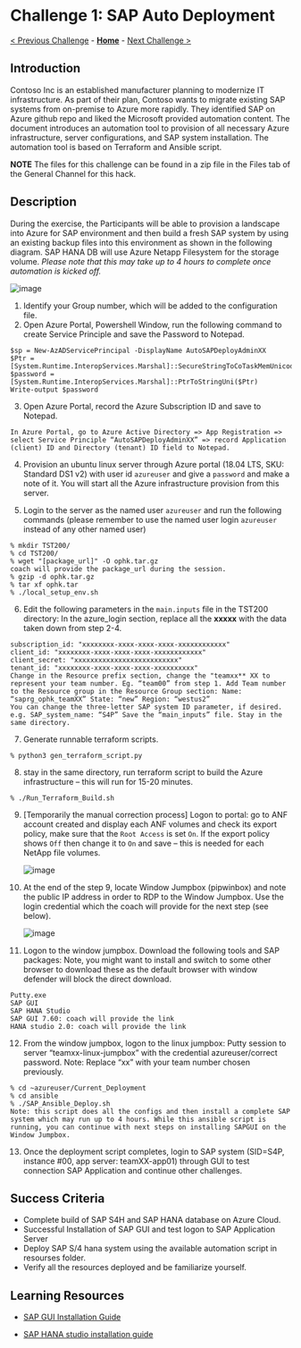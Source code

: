 # Challenge 1: SAP Auto Deployment

[< Previous Challenge](./00-prereqs.md) - **[Home](../README.md)** - [Next Challenge >](./02-Azure-Monitor.md)

## Introduction

Contoso Inc is an established manufacturer planning to modernize IT infrastructure. As part of their plan, Contoso wants to migrate existing SAP systems from on-premise to Azure more rapidly. They identified SAP on Azure github repo and liked the Microsoft provided automation content. The document introduces an automation tool to provision of all necessary Azure infrastructure, server configurations, and SAP system installation. The automation tool is based on Terraform and Ansible script.

**NOTE**
The files for this challenge can be found in a zip file in the Files tab of the General Channel for this hack.

## Description

During the exercise, the Participants will be able to provision a landscape into Azure for SAP environment and then build a fresh SAP system by using an existing backup files into this environment as shown in the following diagram. SAP HANA DB will use Azure Netapp Filesystem for the storage volume. 
_Please note that this may take up to 4 hours to complete once automation is kicked off._

![image](https://user-images.githubusercontent.com/73615525/115279764-f99d4080-a0fb-11eb-9e56-d43ee96fe173.png)

1. Identify your Group number, which will be added to the configuration file.
2. Open Azure Portal, Powershell Window, run the following command to create Service Principle and save the Password to Notepad.
```
$sp = New-AzADServicePrincipal -DisplayName AutoSAPDeployAdminXX
$Ptr = [System.Runtime.InteropServices.Marshal]::SecureStringToCoTaskMemUnicode($sp.Secret)
$password = [System.Runtime.InteropServices.Marshal]::PtrToStringUni($Ptr)
Write-output $password
```
3. Open Azure Portal, record the Azure Subscription ID and save to Notepad.

`In Azure Portal, go to Azure Active Directory => App Registration => select Service Principle “AutoSAPDeployAdminXX” => record Application (client) ID and Directory (tenant) ID field to Notepad.`

4. Provision an ubuntu linux server through Azure portal (18.04 LTS, SKU: Standard DS1 v2) with user id `azureuser` and give a `password` and make a note of it. You will start all the Azure infrastructure provision from this server.

5. Login to the server as the named user `azureuser` and run the following commands (please remember to use the named user login `azureuser` instead of any other named user)

```
% mkdir TST200/
% cd TST200/
% wget "[package_url]" -O ophk.tar.gz
coach will provide the package_url during the session.
% gzip -d ophk.tar.gz
% tar xf ophk.tar
% ./local_setup_env.sh
```
6. Edit the following parameters in the `main.inputs` file in the TST200 directory: In the azure_login section, replace all the **xxxxx** with the data taken down from step 2-4.
```
subscription_id: "xxxxxxxx-xxxx-xxxx-xxxx-xxxxxxxxxxxx"
client_id: "xxxxxxxx-xxxx-xxxx-xxxx-xxxxxxxxxxxx"
client_secret: "xxxxxxxxxxxxxxxxxxxxxxxxxx"
tenant_id: "xxxxxxxx-xxxx-xxxx-xxxx-xxxxxxxxxx"
Change in the Resource prefix section, change the "teamxx** XX to represent your team number. Eg. “team00” from step 1. Add Team number to the Resource group in the Resource Group section: Name: “saprg_ophk_teamXX” State: “new” Region: “westus2”
You can change the three-letter SAP system ID parameter, if desired. e.g. SAP_system_name: “S4P” Save the “main_inputs” file. Stay in the same directory.
```
7. Generate runnable terraform scripts.
```
% python3 gen_terraform_script.py
```
8. stay in the same directory, run terraform script to build the Azure infrastructure – this will run for 15-20 minutes.
```
% ./Run_Terraform_Build.sh
```
9. [Temporarily the manual correction process] Logon to portal: go to ANF account created and display each ANF volumes and check its export policy, make sure that the `Root Access` is set `On`. If the export policy shows `Off` then change it to `On` and save – this is needed for each NetApp file volumes.

    ![image](https://user-images.githubusercontent.com/56409709/117387387-d376ef00-aeb6-11eb-8563-bbd7adf9134f.png)

10. At the end of the step 9, locate Window Jumpbox (pipwinbox) and note the public IP address in order to RDP to the Window Jumpbox. Use the login credential which the coach will provide for the next step (see below).

       ![image](https://user-images.githubusercontent.com/56409709/117386242-901b8100-aeb4-11eb-8d7e-e2a0f2bfc4b9.png)

11. Logon to the window jumpbox. Download the following tools and SAP packages: Note, you might want to install and switch to some other browser to download these as the default browser with window defender will block the direct download.

```
Putty.exe
SAP GUI
SAP HANA Studio
SAP GUI 7.60: coach will provide the link
HANA studio 2.0: coach will provide the link
```
12. From the window jumpbox, logon to the linux jumpbox: Putty session to server “teamxx-linux-jumpbox” with the credential azureuser/correct password. Note: Replace “xx” with your team number chosen previously.
```
% cd ~azureuser/Current_Deployment
% cd ansible
% ./SAP_Ansible_Deploy.sh
Note: this script does all the configs and then install a complete SAP system which may run up to 4 hours. While this ansible script is running, you can continue with next steps on installing SAPGUI on the Window Jumpbox.
```
13. Once the deployment script completes, login to SAP system (SID=S4P, instance #00, app server: teamXX-app01) through GUI to test connection SAP Application and continue other challenges.

## Success Criteria

- Complete build of SAP S4H and SAP HANA database on Azure Cloud.
- Successful Installation of SAP GUI and test logon to SAP Application Server
- Deploy SAP S/4 hana system using the available automation script in resourses folder.
- Verify all the resources deployed and be familiarize yourself.

## Learning Resources

- [SAP GUI Installation Guide](https://help.sap.com/viewer/1ebe3120fd734f67afc57b979c3e2d46/760.05/en-US)

- [SAP HANA studio installation guide](https://help.sap.com/viewer/a2a49126a5c546a9864aae22c05c3d0e/2.0.01/en-US)
